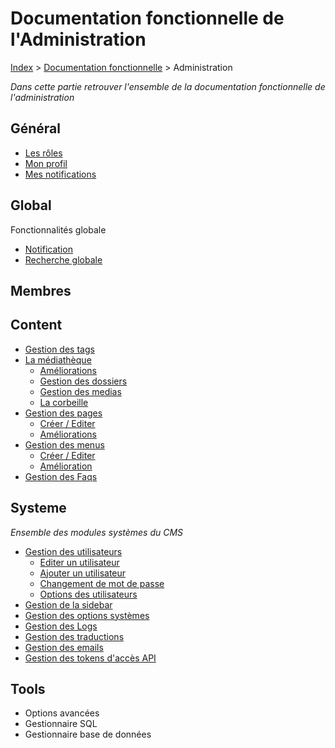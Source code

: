 # Documentation fonctionnelle de l'Administration

[Index](../../../index.md) > [Documentation fonctionnelle](../index.md) > Administration

*Dans cette partie retrouver l'ensemble de la documentation fonctionnelle de l'administration*

## Général
* [Les rôles](roles.md)
* [Mon profil](mon_profil.md)
* [Mes notifications](mes_notification.md)

## Global
Fonctionnalités globale
* [Notification](Global/notifications.md)
* [Recherche globale](Global/recherche.md)

## Membres

## Content
* [Gestion des tags](Content/Tag/tag.md)
* [La médiathèque](Content/Mediateque/mediatheque.md)
  * [Améliorations](Content/Mediateque/todo.md)
  * [Gestion des dossiers](Content/Mediateque/gestion_folder.md)
  * [Gestion des medias](Content/Mediateque/gestion_media.md)
  * [La corbeille](Content/Mediateque/trash.md)
* [Gestion des pages](Content/Page/page.md)
  * [Créer / Editer](Content/Page/add_edit_page.md)
  * [Améliorations](Content/Page/todo.md)
* [Gestion des menus](Content/Menu/menu.md)
  * [Créer / Editer](Content/Menu/add_edit_menu.md)
  * [Amélioration](Content/Menu/todo.md)
* [Gestion des Faqs](Content/Faq/faq.md)

## Systeme
*Ensemble des modules systèmes du CMS*
* [Gestion des utilisateurs](System/users/user.md)
  * [Editer un utilisateur](System/users/edit_user.md)
  * [Ajouter un utilisateur](System/users/new_user.md)
  * [Changement de mot de passe](System/users/change_password.md)
  * [Options des utilisateurs](System/users/options_users.md)
* [Gestion de la sidebar](System/sidebar.md)
* [Gestion des options systèmes](System/options_system.md)
* [Gestion des Logs](System/log.md)
* [Gestion des traductions](System/translation.md)
* [Gestion des emails](System/mail.md)
* [Gestion des tokens d'accès API](System/ApiToken/apiToken.md)

## Tools
* Options avancées
* Gestionnaire SQL
* Gestionnaire base de données